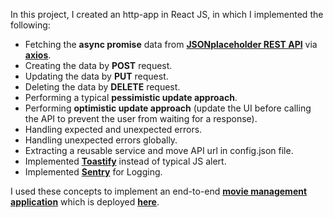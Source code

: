 In this project, I created an http-app in React JS, in which I implemented the following:
- Fetching the **async promise** data from **[JSONplaceholder REST API](https://jsonplaceholder.typicode.com/)** via **[axios](https://www.npmjs.com/package/axios)**.
- Creating the data by **POST** request.
- Updating the data by **PUT** request.
- Deleting the data by **DELETE** request.
- Performing a typical **pessimistic update approach**.
- Performing **optimistic update approach** (update the UI before calling the API to prevent the user from waiting for a response).
- Handling expected and unexpected errors.
- Handling unexpected errors globally.
- Extracting a reusable service and move API url in config.json file.
- Implemented **[Toastify](https://www.npmjs.com/package/toastify-js)** instead of typical JS alert.
- Implemented **[Sentry](https://www.npmjs.com/package/@sentry/browser)** for Logging.
 
I used these concepts to implement an end-to-end **[movie management application](https://github.com/Ubaid45/Mastering_ReactJS.git)** which is deployed **[here](https://desolate-headland-28492.herokuapp.com/movies)**.
